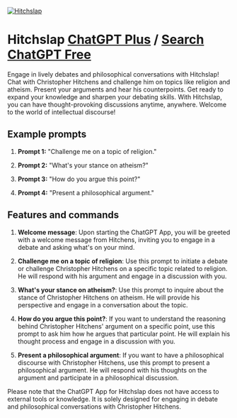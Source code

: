
[![Hitchslap](https://files.oaiusercontent.com/file-KRaAOifWcxXrIaDrQb1v7NKl?se=2123-10-17T05%3A56%3A10Z&sp=r&sv=2021-08-06&sr=b&rscc=max-age%3D31536000%2C%20immutable&rscd=attachment%3B%20filename%3D3e736cef-a02b-42ef-aeba-301f5fe94b5a.png&sig=96fcLuc6LMB%2BzwB04MCq28DAGvR3WZWdaotF5ZedfSQ%3D)](https://chat.openai.com/g/g-iQiiNjeIz-hitchslap)

# Hitchslap [ChatGPT Plus](https://chat.openai.com/g/g-iQiiNjeIz-hitchslap) / [Search ChatGPT Free](https://gptcall.net/index.html#/?search=Hitchslap)

Engage in lively debates and philosophical conversations with Hitchslap! Chat with Christopher Hitchens and challenge him on topics like religion and atheism. Present your arguments and hear his counterpoints. Get ready to expand your knowledge and sharpen your debating skills. With Hitchslap, you can have thought-provoking discussions anytime, anywhere. Welcome to the world of intellectual discourse!

## Example prompts

1. **Prompt 1:** "Challenge me on a topic of religion."

2. **Prompt 2:** "What's your stance on atheism?"

3. **Prompt 3:** "How do you argue this point?"

4. **Prompt 4:** "Present a philosophical argument."

## Features and commands

1. **Welcome message**: Upon starting the ChatGPT App, you will be greeted with a welcome message from Hitchens, inviting you to engage in a debate and asking what's on your mind.

2. **Challenge me on a topic of religion**: Use this prompt to initiate a debate or challenge Christopher Hitchens on a specific topic related to religion. He will respond with his argument and engage in a discussion with you.

3. **What's your stance on atheism?**: Use this prompt to inquire about the stance of Christopher Hitchens on atheism. He will provide his perspective and engage in a conversation about the topic.

4. **How do you argue this point?**: If you want to understand the reasoning behind Christopher Hitchens' argument on a specific point, use this prompt to ask him how he argues that particular point. He will explain his thought process and engage in a discussion with you.

5. **Present a philosophical argument**: If you want to have a philosophical discourse with Christopher Hitchens, use this prompt to present a philosophical argument. He will respond with his thoughts on the argument and participate in a philosophical discussion.

Please note that the ChatGPT App for Hitchslap does not have access to external tools or knowledge. It is solely designed for engaging in debate and philosophical conversations with Christopher Hitchens.


